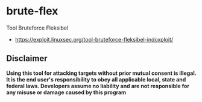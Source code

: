 # brute-flex
Tool Bruteforce Fleksibel

- https://exploit.linuxsec.org/tool-bruteforce-fleksibel-indoxploit/

## Disclaimer

**Using this tool for attacking targets without prior mutual consent is illegal. It is the end user's responsibility to obey all applicable local, state and federal laws. Developers assume no liability and are not responsible for any misuse or damage caused by this program**
